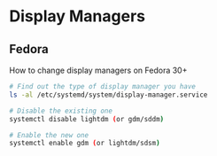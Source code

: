 # Display Managers

## Fedora

How to change display managers on Fedora 30+


```bash
# Find out the type of display manager you have
ls -al /etc/systemd/system/display-manager.service

# Disable the existing one
systemctl disable lightdm (or gdm/sddm)

# Enable the new one
systemctl enable gdm (or lightdm/sdsm)
```
